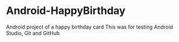 # Android-HappyBirthday
Android project of a happy birthday card
This was for testing Android Studio, Git and GitHub
